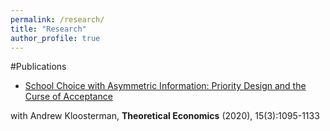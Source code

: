 ```yaml
---
permalink: /research/
title: "Research"
author_profile: true
---
```


#Publications

* [School Choice with Asymmetric Information: Priority Design and the Curse of Acceptance ](http://petetroyan.github.io/files/Kloosterman_Troyan_Information.pdf)

with Andrew Kloosterman, **Theoretical Economics** (2020), 15(3):1095-1133